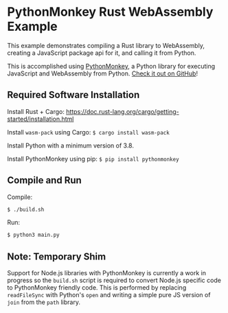 # PythonMonkey Rust WebAssembly Example

This example demonstrates compiling a Rust library to WebAssembly, 
creating a JavaScript package api for it, and calling it from Python.

This is accomplished using [PythonMonkey](https://pythonmonkey.io/), a Python library for executing 
JavaScript and WebAssembly from Python. [Check it out on GitHub](https://github.com/Distributive-Network/PythonMonkey)!

## Required Software Installation

Install Rust + Cargo: https://doc.rust-lang.org/cargo/getting-started/installation.html

Install `wasm-pack` using Cargo: `$ cargo install wasm-pack`

Install Python with a minimum version of 3.8.

Install PythonMonkey using pip: `$ pip install pythonmonkey`

## Compile and Run
Compile:
```sh
$ ./build.sh
```

Run:
```sh
$ python3 main.py
```

## Note: Temporary Shim
Support for Node.js libraries with PythonMonkey is currently a work in 
progress so the `build.sh` script is required to convert Node.js specific 
code to PythonMonkey friendly code. This is performed by replacing 
`readFileSync` with Python's `open` and writing a simple pure JS version 
of `join` from the `path` library.

